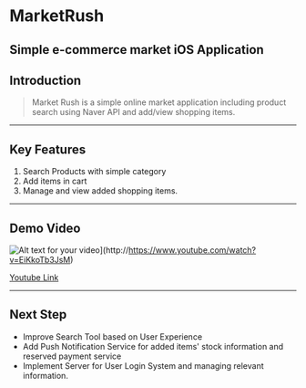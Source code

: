 # MarketRush
Simple e-commerce market iOS Application
---
## Introduction
> Market Rush is a simple online market application including product search using Naver API and add/view shopping items.

----
## Key Features
1. Search Products with simple category
2. Add items in cart
3. Manage and view added shopping items.

----
## Demo Video 

![Alt text for your video](https://i.ytimg.com/vi/EiKkoTb3JsM/1.jpg?time=1488137830842)](http://https://www.youtube.com/watch?v=EiKkoTb3JsM)

[Youtube Link](https://www.youtube.com/watch?v=EiKkoTb3JsM) 

----
## Next Step
* Improve Search Tool based on User Experience 
* Add Push Notification Service for added items' stock information and reserved payment service
* Implement Server for User Login System and managing relevant information.
